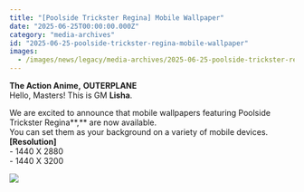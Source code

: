 ```yaml
---
title: "[Poolside Trickster Regina] Mobile Wallpaper"
date: "2025-06-25T00:00:00.000Z"
category: "media-archives"
id: "2025-06-25-poolside-trickster-regina-mobile-wallpaper"
images:
  - /images/news/legacy/media-archives/2025-06-25-poolside-trickster-regina-mobile-wallpaper/5ee9ca423c774e1a9e8600576b8301a5_002.webp
---
```


**The Action Anime,** **OUTERPLANE**  
Hello, Masters! This is GM **Lisha**.  
  
We are excited to announce that mobile wallpapers featuring Poolside Trickster Regina**,** are now available.  
You can set them as your background on a variety of mobile devices.  
**\[Resolution\]**  
\- 1440 X 2880  
\- 1440 X 3200

![](/images/news/legacy/media-archives/2025-06-25-poolside-trickster-regina-mobile-wallpaper/5ee9ca423c774e1a9e8600576b8301a5_002.webp)
